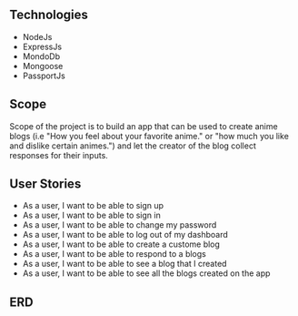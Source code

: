 ## Technologies

* NodeJs
* ExpressJs
* MondoDb
* Mongoose
* PassportJs

## Scope
Scope of the project is to build an app that can be used to create  anime blogs (i.e "How you feel about your favorite anime." or "how much you like and dislike certain animes.") and let the creator of the blog collect responses for their inputs.


## User Stories
* As a user, I want to be able to sign up
* As a user, I want to be able to sign in
* As a user, I want to be able to change my password
* As a user, I want to be able to log out of my dashboard
* As a user, I want to be able to create a custome blog
* As a user, I want to be able to respond to a blogs
* As a user, I want to be able to see a blog that I created
* As a user, I want to be able to see all the blogs created on the app

## ERD
